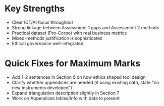 # Key Strengths
- Clear ICT/AI focus throughout
- Strong linkage between Assessment 1 gaps and Assessment 2 methods
- Practical dataset (Pro-Corpo) with real business metrics
- Mixed-methods justification is sophisticated
- Ethical governance well-integrated

# Quick Fixes for Maximum Marks
- Add 1-2 sentences in Section 6 on how ethics shaped tool design
- Clarify whether appendices are needed (if using existing data, state "no new instruments developed")
- Expand triangulation description slightly in Section 7
- Work on Appendices tables/info with data to present